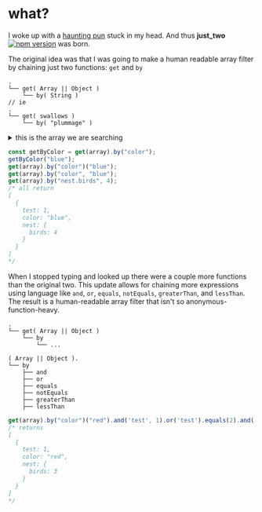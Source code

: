# what?
I woke up with a [haunting pun](https://www.youtube.com/watch?v=UVtpXvzzXiA&t=1m20s) stuck in my head.  And thus **just_two** [![npm version](https://badge.fury.io/js/just_two.svg)](https://badge.fury.io/js/just_two) was born.


The original idea was that I was going to make a human readable array filter by chaining just two functions: `get` and `by`
```
.
└── get( Array || Object )
    └── by( String )
// ie
.
└── get( swallows )
    └── by( "plummage" )
```
<details>
<summary>this is the array we are searching</summary>

<pre>
// i.e.
const arr = [
  {
    test: 1,
    color: "blue",
    nest: {
      birds: 4
    }
  },
  {
    test: 1,
    color: "red"
  },
  {
    test: 2,
    color: "red"
  },
  {
    test: 1,
    color: "red",
    nest: {
      birds: 3
    }
  }
];
</pre>
</details>

``` js
const getByColor = get(array).by("color");
getByColor("blue");
get(array).by("color")("blue");
get(array).by("color", "blue");
get(array).by("nest.birds", 4);
/* all return
[
  {
    test: 1,
    color: "blue",
    nest: {
      birds: 4
    }
  }
]
*/
```
When I stopped typing and looked up there were a couple more functions than the original two. This update allows for chaining more expressions using language like `and`, `or`, `equals`, `notEquals`, `greaterThan`, and `lessThan`.  The result is a human-readable array filter that isn't so anonymous-function-heavy.
```
.
└── get( Array || Object )
    └── by
        └── ...

( Array || Object ).
└── by
    ├── and
    ├── or
    ├── equals
    ├── notEquals
    ├── greaterThan
    ├── lessThan
```
``` js
get(array).by("color")("red").and('test', 1).or('test').equals(2).and('nest.birds').greaterThan(2);
/* returns
[
  {
    test: 1,
    color: "red",
    nest: {
      birds: 3
    }
  }
]
*/
```
